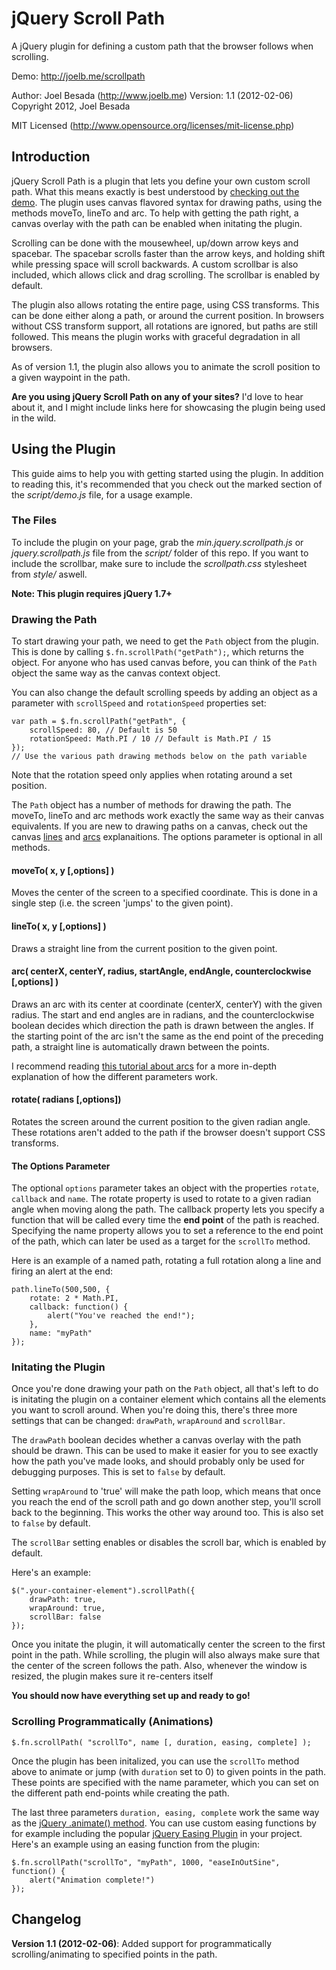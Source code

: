 jQuery Scroll Path
==================
A jQuery plugin for defining a custom path that the browser
follows when scrolling.

Demo: http://joelb.me/scrollpath

Author: Joel Besada (http://www.joelb.me)
Version: 1.1 (2012-02-06)
Copyright 2012, Joel Besada

MIT Licensed (http://www.opensource.org/licenses/mit-license.php)

Introduction
---------------
jQuery Scroll Path is a plugin that lets you define your own custom scroll path. What this means exactly is best understood by [checking out the demo](http://joelb.me/scrollpath). The plugin uses canvas flavored syntax for drawing paths, using the methods moveTo, lineTo and arc. To help with getting the path right, a canvas overlay with the path can be enabled when initating the plugin.

Scrolling can be done with the mousewheel, up/down arrow keys and spacebar. The spacebar scrolls faster than the arrow keys, and holding shift while pressing space will scroll backwards. A custom scrollbar is also included, which allows click and drag scrolling. The scrollbar is enabled by default.

The plugin also allows rotating the entire page, using CSS transforms. This can be done either along a path, or around the current position. In browsers without CSS transform support, all rotations are ignored, but paths are still followed. This means the plugin works with graceful degradation in all browsers.

As of version 1.1, the plugin also allows you to animate the scroll position to a given waypoint in the path.

__Are you using jQuery Scroll Path on any of your sites?__ I'd love to hear about it, and I might include links here for showcasing the plugin being used in the wild.


Using the Plugin
---------------
This guide aims to help you with getting started using the plugin. In addition to reading this, it's recommended that you check out the marked section of the _script/demo.js_ file, for a usage example.
### The Files
To include the plugin on your page, grab the _min.jquery.scrollpath.js_ or _jquery.scrollpath.js_ file from the _script/_ folder of this repo. If you want to include the scrollbar, make sure to include the _scrollpath.css_ stylesheet from _style/_ aswell. 

__Note: This plugin requires jQuery 1.7+__

### Drawing the Path
To start drawing your path, we need to get the `Path` object from the plugin. This is done by calling `$.fn.scrollPath("getPath");`, which returns the object. For anyone who has used canvas before, you can think of the `Path` object the same way as the canvas context object. 

You can also change the default scrolling speeds by adding an object as a parameter with `scrollSpeed` and `rotationSpeed` properties set:

	var path = $.fn.scrollPath("getPath", {
		scrollSpeed: 80, // Default is 50
		rotationSpeed: Math.PI / 10 // Default is Math.PI / 15
	});
	// Use the various path drawing methods below on the path variable

Note that the rotation speed only applies when rotating around a set position.

The `Path` object has a number of methods for drawing the path. The moveTo, lineTo and arc methods work exactly the same way as their canvas equivalents. If you are new to drawing paths on a canvas, check out the canvas [lines](http://www.html5canvastutorials.com/tutorials/html5-canvas-lines/) and [arcs](http://www.html5canvastutorials.com/tutorials/html5-canvas-arcs/) explanaitions. The options parameter is optional in all methods.

#### moveTo( x, y [,options] )
Moves the center of the screen to a specified coordinate. This is done in a single step (i.e. the screen 'jumps' to the given point).

#### lineTo( x, y [,options] )
Draws a straight line from the current position to the given point. 

#### arc( centerX, centerY, radius, startAngle, endAngle, counterclockwise [,options] )
Draws an arc with its center at coordinate (centerX, centerY) with the given radius. The start and end angles are in radians, and the counterclockwise boolean decides which direction the path is drawn between the angles. If the starting point of the arc isn't the same as the end point of the preceding path, a straight line is automatically drawn between the points.

I recommend reading [this tutorial about arcs](http://www.html5canvastutorials.com/tutorials/html5-canvas-arcs/) for a more in-depth explanation of how the different parameters work.

#### rotate( radians [,options])
Rotates the screen around the current position to the given radian angle. These rotations aren't added to the path if the browser doesn't support CSS transforms.

#### The Options Parameter
The optional `options` parameter takes an object with the properties `rotate`, `callback` and `name`. The rotate property is used to rotate to a given radian angle when moving along the path. The callback property lets you specify a function that will be called every time the __end point__ of the path is reached. Specifying the name property allows you to set a reference to the end point of the path, which can later be used as a target for the `scrollTo` method.

Here is an example of a named path, rotating a full rotation along a line and firing an alert at the end:

	path.lineTo(500,500, {
		rotate: 2 * Math.PI,
		callback: function() {
			alert("You've reached the end!");
		},
		name: "myPath"
	});

### Initating the Plugin
Once you're done drawing your path on the `Path` object, all that's left to do is initating the plugin on a container element which contains all the elements you want to scroll around. When you're doing this, there's three more settings that can be changed: `drawPath`, `wrapAround` and `scrollBar`. 

The `drawPath` boolean decides whether a canvas overlay with the path should be drawn. This can be used to make it easier for you to see exactly how the path you've made looks, and should probably only be used for debugging purposes. This is set to `false` by default.

Setting `wrapAround` to 'true' will make the path loop, which means that once you reach the end of the scroll path and go down another step, you'll scroll back to the beginning. This works the other way around too. This is also set to `false` by default.

The `scrollBar` setting enables or disables the scroll bar, which is enabled by default.

Here's an example:

	$(".your-container-element").scrollPath({
		drawPath: true,
		wrapAround: true,
		scrollBar: false
	});

Once you initate the plugin, it will automatically center the screen to the first point in the path. While scrolling, the plugin will also always make sure that the center of the screen follows the path. Also, whenever the window is resized, the plugin makes sure it re-centers itself

__You should now have everything set up and ready to go!__

### Scrolling Programmatically (Animations)
	$.fn.scrollPath( "scrollTo", name [, duration, easing, complete] );
	
Once the plugin has been initalized, you can use the `scrollTo` method above to animate or jump (with `duration` set to 0) to given points in the path. These points are specified with the name parameter, which you can set on the different path end-points while creating the path. 

The last three parameters `duration, easing, complete` work the same way as the [jQuery .animate() method](http://api.jquery.com/animate/). You can use custom easing functions by for example including the popular [jQuery Easing Plugin](http://gsgd.co.uk/sandbox/jquery/easing/) in your project. Here's an example using an easing function from the plugin:

	$.fn.scrollPath("scrollTo", "myPath", 1000, "easeInOutSine", function() {
		alert("Animation complete!")
	});

Changelog
---------
__Version 1.1 (2012-02-06)__:
Added support for programmatically scrolling/animating to specified points in the path.
